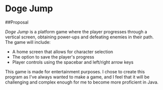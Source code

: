 # Doge Jump

##Proposal

*Doge Jump* is a platform game where the player progresses through a vertical screen, 
obtaining power-ups and defeating enemies in their path. The game will include:
- A home screen that allows for character selection
- The option to save the player's progress
- Player controls using the spacebar and left/right arrow keys

This game is made for entertainment purposes. I chose to create this program as I've always wanted to make a game,
and I feel that it will be challenging and complex enough for me to become more proficient in Java.

